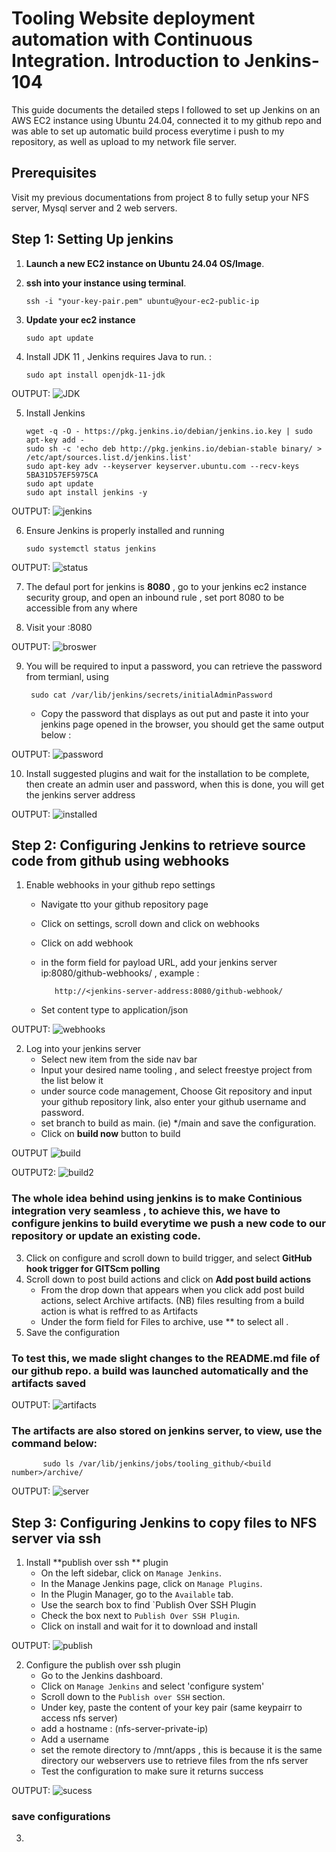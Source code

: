 # Tooling Website deployment automation with Continuous Integration. Introduction to Jenkins- 104

This guide documents the detailed steps I followed to set up Jenkins on an AWS EC2 instance using Ubuntu 24.04, connected it to my github repo and was able to set up automatic build process everytime i push to my repository, as well as upload to my network file server.

## Prerequisites

Visit my previous documentations from project 8 to fully setup your NFS server, Mysql server and 2 web servers.

## Step 1: Setting Up jenkins

  1. **Launch a new EC2 instance on Ubuntu 24.04 OS/Image**.
  2. **ssh into your instance using terminal**.

         ssh -i "your-key-pair.pem" ubuntu@your-ec2-public-ip

  3. **Update your ec2 instance**

         sudo apt update

  4. Install JDK 11 , Jenkins requires Java to run. :

         sudo apt install openjdk-11-jdk


OUTPUT: ![JDK](https://github.com/citadelict/My-devops-Journey/blob/main/Tooling%20Website%20deployment%20automation%20with%20Continuous%20Integration.%20Introduction%20to%20Jenkins-%20104/images/installed%20jdk.png)

   5. Install Jenkins

          wget -q -O - https://pkg.jenkins.io/debian/jenkins.io.key | sudo apt-key add - 
          sudo sh -c 'echo deb http://pkg.jenkins.io/debian-stable binary/ > /etc/apt/sources.list.d/jenkins.list'
          sudo apt-key adv --keyserver keyserver.ubuntu.com --recv-keys 5BA31D57EF5975CA
          sudo apt update
          sudo apt install jenkins -y


 OUTPUT: ![jenkins](https://github.com/citadelict/My-devops-Journey/blob/main/Tooling%20Website%20deployment%20automation%20with%20Continuous%20Integration.%20Introduction%20to%20Jenkins-%20104/images/installed%20jenkins.png)


   6. Ensure Jenkins is properly installed and running

          sudo systemctl status jenkins

 OUTPUT: ![status](https://github.com/citadelict/My-devops-Journey/blob/main/Tooling%20Website%20deployment%20automation%20with%20Continuous%20Integration.%20Introduction%20to%20Jenkins-%20104/images/installed%20jenkins.png)


   7. The defaul port for jenkins is **8080** , go to your jenkins ec2 instance security group, and open an inbound rule , set port 8080 to be accessible from any where

   8. Visit your <jenkins-ip-address>:8080

OUTPUT: ![broswer](https://github.com/citadelict/My-devops-Journey/blob/main/Tooling%20Website%20deployment%20automation%20with%20Continuous%20Integration.%20Introduction%20to%20Jenkins-%20104/images/unlock%20jrnkins.png)

   9.  You will be required to input a password, you can retrieve the password from termianl, using

            sudo cat /var/lib/jenkins/secrets/initialAdminPassword

       - Copy the password that displays as out put and paste it into your jenkins page opened in the browser, you should get the same output below :
     
 OUTPUT: ![password](https://github.com/citadelict/My-devops-Journey/blob/main/Tooling%20Website%20deployment%20automation%20with%20Continuous%20Integration.%20Introduction%20to%20Jenkins-%20104/images/signed%20in%20to%20jenkins%20admin.png)

   10. Install suggested plugins and wait for the installation to be complete, then create an admin user and password, when this is done, you will get the jenkins server address

 OUTPUT: ![installed](https://github.com/citadelict/My-devops-Journey/blob/main/Tooling%20Website%20deployment%20automation%20with%20Continuous%20Integration.%20Introduction%20to%20Jenkins-%20104/images/completely%20installed%20jenkins.png)


## Step 2: Configuring Jenkins to retrieve source code from github using webhooks

  1. Enable webhooks in your github repo settings
      - Navigate tto your github repository page
      - Click on settings, scroll down and click on webhooks
      - Click on add webhook
      - in the form field for payload URL, add your jenkins server ip:8080/github-webhooks/ , example :

               http://<jenkins-server-address:8080/github-webhook/
        
      -  Set content type to application/json

OUTPUT: ![webhooks](https://github.com/citadelict/My-devops-Journey/blob/main/Tooling%20Website%20deployment%20automation%20with%20Continuous%20Integration.%20Introduction%20to%20Jenkins-%20104/images/added%20webhook.png)


   2. Log into your jenkins server
        - Select new item from the side nav bar
        - Input your desired name <eg> tooling , and select freestye project from the list below it
        -  under source code management, Choose Git repository and input your github repository link, also enter your github username and password.
        -  set branch to build as main. (ie) */main and save the configuration.
        -  Click on **build now** button to build
     
  OUTPUT ![build](https://github.com/citadelict/My-devops-Journey/blob/main/Tooling%20Website%20deployment%20automation%20with%20Continuous%20Integration.%20Introduction%20to%20Jenkins-%20104/images/build%20successful.png)

  OUTPUT2: ![build2](https://github.com/citadelict/My-devops-Journey/blob/main/Tooling%20Website%20deployment%20automation%20with%20Continuous%20Integration.%20Introduction%20to%20Jenkins-%20104/images/build%20successful(1).png)


 ### The whole idea behind using jenkins is to make Continious integration very seamless , to achieve this, we have to configure jenkins to build everytime we push a new code to our repository or update an existing code. 

   3. Click on configure and scroll down to build trigger, and select **GitHub hook trigger for GITScm polling**
   4. Scroll down to post build actions and click on **Add post build actions**
        - From the drop down that appears when you click add post build actions, select Archive artifacts. (NB) files resulting from a build action is what is reffred to as Artifacts
        - Under the form field for Files to archive, use ** to select all .
   5. Save the configuration

 ### To test this, we made slight changes to the README.md file of our github repo.  a build was launched automatically and the artifacts saved

 OUTPUT: ![artifacts](https://github.com/citadelict/My-devops-Journey/blob/main/Tooling%20Website%20deployment%20automation%20with%20Continuous%20Integration.%20Introduction%20to%20Jenkins-%20104/images/aritifacts%20saved%20on%20jenkins.png)

 ### The artifacts are also stored on jenkins server, to view, use the command below:

           sudo ls /var/lib/jenkins/jobs/tooling_github/<build number>/archive/

 OUTPUT: ![server](https://github.com/citadelict/My-devops-Journey/blob/main/Tooling%20Website%20deployment%20automation%20with%20Continuous%20Integration.%20Introduction%20to%20Jenkins-%20104/images/build%20archive%20history%20on%20terminal.png)



## Step 3: Configuring Jenkins to copy files to NFS server via ssh

   1. Install **publish over ssh ** plugin
       - On the left sidebar, click on `Manage Jenkins`.
       - In the Manage Jenkins page, click on `Manage Plugins`.
       - In the Plugin Manager, go to the `Available` tab.
       - Use the search box to find `Publish Over SSH Plugin
       - Check the box next to `Publish Over SSH Plugin`.
       - Click on install and wait for it to download and install
     
  OUTPUT: ![publish](https://github.com/citadelict/My-devops-Journey/blob/main/Tooling%20Website%20deployment%20automation%20with%20Continuous%20Integration.%20Introduction%20to%20Jenkins-%20104/images/installed%20publish%20over%20ssh.png)
   
   2. Configure the publish over ssh plugin
      - Go to the Jenkins dashboard.
      - Click on `Manage Jenkins` and select 'configure system'
      -  Scroll down to the `Publish over SSH` section.
      -  Under key, paste the content of your key pair (same keypairr to access nfs server)
      -  add a hostname : (nfs-server-private-ip)
      -  Add a username
      -  set the remote directory to /mnt/apps , this is because it is the same directory our webservers use to retrieve files from the nfs server
      -  Test the configuration to make sure it returns success
     
     
  OUTPUT: ![sucess](https://github.com/citadelict/My-devops-Journey/blob/main/Tooling%20Website%20deployment%20automation%20with%20Continuous%20Integration.%20Introduction%20to%20Jenkins-%20104/images/testing%20config.png)

   ### save configurations
   
  3.
  
    





  
